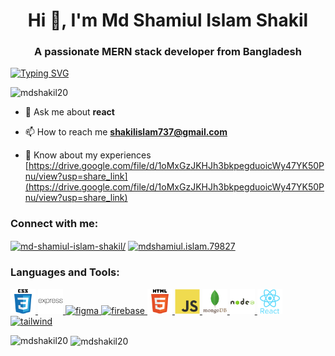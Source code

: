 <h1 align="center">Hi 👋, I'm Md Shamiul Islam Shakil</h1>
<h3 align="center">A passionate MERN stack developer from Bangladesh</h3>

[![Typing SVG](https://readme-typing-svg.herokuapp.com?font=Fira+Code&weight=500&size=24&pause=1000&color=1AF744&width=435&lines=Hi%2C+I'm+Md+Shamiul+Islam+Shakil;MERN+Stack+Developer)](https://git.io/typing-svg)

<p align="left"> <img src="https://komarev.com/ghpvc/?username=mdshakil20&label=Profile%20views&color=0e75b6&style=flat" alt="mdshakil20" /> </p>

- 💬 Ask me about **react**

- 📫 How to reach me **shakilislam737@gmail.com**

- 📄 Know about my experiences [https://drive.google.com/file/d/1oMxGzJKHJh3bkpegduoicWy47YK50Pnu/view?usp=share_link](https://drive.google.com/file/d/1oMxGzJKHJh3bkpegduoicWy47YK50Pnu/view?usp=share_link)

<h3 align="left">Connect with me:</h3>
<p align="left">
<a href="https://linkedin.com/in/md-shamiul-islam-shakil/" target="blank"><img align="center" src="https://raw.githubusercontent.com/rahuldkjain/github-profile-readme-generator/master/src/images/icons/Social/linked-in-alt.svg" alt="md-shamiul-islam-shakil/" height="30" width="40" /></a>
<a href="https://fb.com/mdshamiul.islam.79827" target="blank"><img align="center" src="https://raw.githubusercontent.com/rahuldkjain/github-profile-readme-generator/master/src/images/icons/Social/facebook.svg" alt="mdshamiul.islam.79827" height="30" width="40" /></a>
</p>

<h3 align="left">Languages and Tools:</h3>
<p align="left"> <a href="https://www.w3schools.com/css/" target="_blank" rel="noreferrer"> <img src="https://raw.githubusercontent.com/devicons/devicon/master/icons/css3/css3-original-wordmark.svg" alt="css3" width="40" height="40"/> </a> <a href="https://expressjs.com" target="_blank" rel="noreferrer"> <img src="https://raw.githubusercontent.com/devicons/devicon/master/icons/express/express-original-wordmark.svg" alt="express" width="40" height="40"/> </a> <a href="https://www.figma.com/" target="_blank" rel="noreferrer"> <img src="https://www.vectorlogo.zone/logos/figma/figma-icon.svg" alt="figma" width="40" height="40"/> </a> <a href="https://firebase.google.com/" target="_blank" rel="noreferrer"> <img src="https://www.vectorlogo.zone/logos/firebase/firebase-icon.svg" alt="firebase" width="40" height="40"/> </a> <a href="https://www.w3.org/html/" target="_blank" rel="noreferrer"> <img src="https://raw.githubusercontent.com/devicons/devicon/master/icons/html5/html5-original-wordmark.svg" alt="html5" width="40" height="40"/> </a> <a href="https://developer.mozilla.org/en-US/docs/Web/JavaScript" target="_blank" rel="noreferrer"> <img src="https://raw.githubusercontent.com/devicons/devicon/master/icons/javascript/javascript-original.svg" alt="javascript" width="40" height="40"/> </a> <a href="https://www.mongodb.com/" target="_blank" rel="noreferrer"> <img src="https://raw.githubusercontent.com/devicons/devicon/master/icons/mongodb/mongodb-original-wordmark.svg" alt="mongodb" width="40" height="40"/> </a> <a href="https://nodejs.org" target="_blank" rel="noreferrer"> <img src="https://raw.githubusercontent.com/devicons/devicon/master/icons/nodejs/nodejs-original-wordmark.svg" alt="nodejs" width="40" height="40"/> </a> <a href="https://reactjs.org/" target="_blank" rel="noreferrer"> <img src="https://raw.githubusercontent.com/devicons/devicon/master/icons/react/react-original-wordmark.svg" alt="react" width="40" height="40"/> </a> <a href="https://tailwindcss.com/" target="_blank" rel="noreferrer"> <img src="https://www.vectorlogo.zone/logos/tailwindcss/tailwindcss-icon.svg" alt="tailwind" width="40" height="40"/> </a> </p>

<p><img align="left" src="https://github-readme-stats.vercel.app/api/top-langs?username=mdshakil20&show_icons=true&locale=en&layout=compact" alt="mdshakil20" /></p>

<p>&nbsp;<img align="center" src="https://github-readme-stats.vercel.app/api?username=mdshakil20&show_icons=true&locale=en" alt="mdshakil20" /></p>
